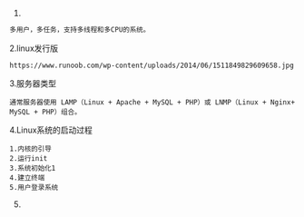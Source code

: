 1.

~~~2
多用户，多任务，支持多线程和多CPU的系统。
~~~

2.linux发行版

~~~mark
https://www.runoob.com/wp-content/uploads/2014/06/1511849829609658.jpg
~~~

3.服务器类型

~~~mark
通常服务器使用 LAMP（Linux + Apache + MySQL + PHP）或 LNMP（Linux + Nginx+ MySQL + PHP）组合。
~~~

4.Linux系统的启动过程

~~~mark
1.内核的引导
2.运行init
3.系统初始化1
4.建立终端
5.用户登录系统
~~~

5.





